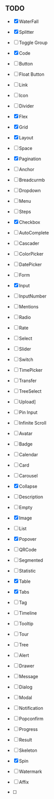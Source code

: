 ## TODO

-   [x] WaterFall
-   [x] Splitter
-   [ ] Toggle Group
-   [x] Code

-   [ ] Button
-   [ ] Float Button
-   [ ] Link
-   [ ] Icon
-   [ ] Divider
-   [x] Flex
-   [x] Grid
-   [x] Layout
-   [ ] Space

-   [x] Pagination
-   [ ] Anchor
-   [ ] Breadcurmb
-   [ ] Dropdown
-   [ ] Menu
-   [ ] Steps

-   [x] Checkbox
-   [ ] AutoComplete
-   [ ] Cascader
-   [ ] ColorPicker
-   [ ] DatePicker
-   [ ] Form
-   [x] Input
-   [ ] InputNumber
-   [ ] Mentions
-   [ ] Radio
-   [ ] Rate
-   [ ] Select
-   [ ] Slider
-   [ ] Switch
-   [ ] TimePicker
-   [ ] Transfer
-   [ ] TreeSelect
-   [ ] Upload]
-   [ ] Pin Input
-   [ ] Infinite Scroll

-   [ ] Avatar
-   [ ] Badge
-   [ ] Calendar
-   [ ] Card
-   [ ] Carousel
-   [x] Collapse
-   [ ] Description
-   [ ] Empty
-   [x] Image
-   [ ] List
-   [x] Popover
-   [ ] QRCode
-   [ ] Segmented
-   [ ] Statistic
-   [x] Table
-   [x] Tabs
-   [ ] Tag
-   [ ] Timeline
-   [ ] Tooltip
-   [ ] Tour
-   [ ] Tree

-   [ ] Alert
-   [ ] Drawer
-   [ ] Message
-   [ ] Dialog
-   [ ] Modal
-   [ ] Notification
-   [ ] Popconfirm
-   [ ] Progress
-   [ ] Result
-   [ ] Skeleton
-   [x] Spin
-   [ ] Watermark

-   [ ] Affix
-   [ ]
